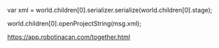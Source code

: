 var xml = world.children[0].serializer.serialize(world.children[0].stage);

world.children[0].openProjectString(msg.xml);

https://app.robotinacan.com/together.html